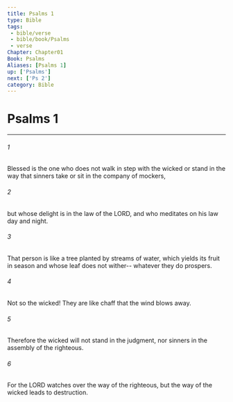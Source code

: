```yaml
---
title: Psalms 1
type: Bible
tags:
 - bible/verse
 - bible/book/Psalms
 - verse
Chapter: Chapter01
Book: Psalms
Aliases: [Psalms 1]
up: ['Psalms']
next: ['Ps 2']
category: Bible
---
```

# Psalms 1

***


###### 1 
Blessed is the one who does not walk in step with the wicked or stand in the way that sinners take or sit in the company of mockers, 

###### 2 
but whose delight is in the law of the LORD, and who meditates on his law day and night. 

###### 3 
That person is like a tree planted by streams of water, which yields its fruit in season and whose leaf does not wither-- whatever they do prospers. 

###### 4 
Not so the wicked! They are like chaff that the wind blows away. 

###### 5 
Therefore the wicked will not stand in the judgment, nor sinners in the assembly of the righteous. 

###### 6 
For the LORD watches over the way of the righteous, but the way of the wicked leads to destruction. 
